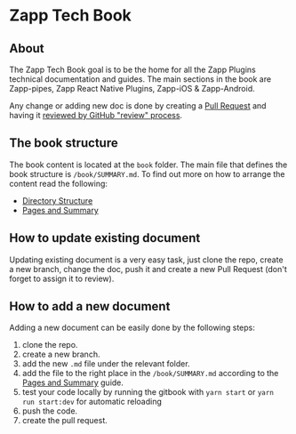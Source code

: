 # Zapp Tech Book

## About
The Zapp Tech Book goal is to be the home for all the Zapp Plugins technical documentation and guides.
The main sections in the book are Zapp-pipes, Zapp React Native Plugins, Zapp-iOS & Zapp-Android.

Any change or adding new doc is done by creating a [Pull Request](https://help.github.com/articles/about-pull-requests/) and having it [reviewed by GitHub "review" process](https://help.github.com/articles/about-pull-request-reviews/). 

## The book structure 
The book content is located at the `book` folder. The main file that defines the book structure is `/book/SUMMARY.md`.
To find out more on how to arrange the content read the following:

* [Directory Structure](https://toolchain.gitbook.com/structure.html)
* [Pages and Summary](https://toolchain.gitbook.com/pages.html) 

## How to update existing document 
Updating existing document is a very easy task, just clone the repo, create a new branch, change the doc, push it and create a new Pull Request (don't forget to assign it to review).

## How to add a new document
Adding a new document can be easily done by the following steps:

1. clone the repo.
2. create a new branch.
3. add the new `.md` file under the relevant folder.
4. add the file to the right place in the `/book/SUMMARY.md` according to the [Pages and Summary](https://toolchain.gitbook.com/pages.html) guide.
5. test your code locally by running the gitbook with `yarn start` or `yarn run start:dev` for automatic reloading
6. push the code. 
7. create the pull request.